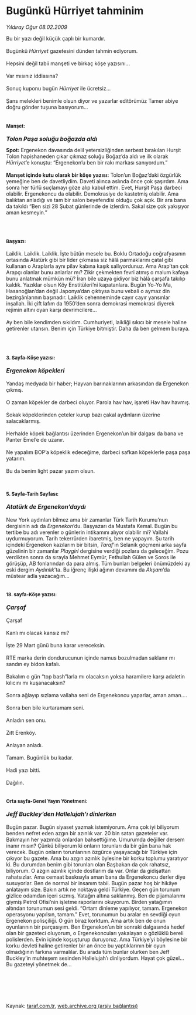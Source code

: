 # Bugünkü Hürriyet tahminim

*Yıldıray Oğur 08.02.2009*

<div class="taraf_structure_2col_1zq">
<div class="margen_n">



 <p></p><p>Bu bir yazı değil küçük çaplı bir kumardır. <br/><br/>Bugünkü <i>Hürriyet</i> gazetesini dünden tahmin ediyorum. <br/><br/>Hepsini değil tabii manşeti ve birkaç köşe yazısını... <br/><br/>Var mısınız iddiasına? <br/><br/>Sonuç kuponu bugün <i>Hürriyet</i> ile ücretsiz... <br/><br/>Şans melekleri benimle olsun diyor ve yazarlar editörümüz Tamer abiye doğru gönder tuşuna basıyorum...<b> <br/><br/><br/></b><b><font size="2">Manşet:</font><i><font size="2"> </font></i></b><b><i><br/><br/><font size="3">Tolon Paşa soluğu boğazda aldı</font></i><font size="1"> <br/><br/></font>Spot:</b> Ergenekon davasında delil yetersizliğinden serbest bırakılan Hurşit Tolon hapishaneden çıkar çıkmaz soluğu Boğaz’da aldı ve ilk olarak <i>Hürriyet</i>’e konuştu: “Ergenekon’u ben bir rakı markası sanıyordum.”<b> <br/><br/>Manşet içinde kutu olarak bir köşe yazısı:</b> Tolon’un Boğaz’daki özgürlük yemeğine ben de davetliydim. Daveti alınca aslında önce çok şaşırdım. Ama sonra her türlü suçlamayı göze alıp kabul ettim. Evet, Hurşit Paşa darbeci olabilir. Ergenekoncu da olabilir. Demokrasiye de kastetmiş olabilir. Ama balıktan anladığı ve tam bir salon beyefendisi olduğu çok açık. Bir ara bana da takıldı “Ben sizi 28 Şubat günlerinde de izlerdim. Sakal size çok yakışıyor aman kesmeyin.” <b><br/><br/><font size="2"></font></b></p><br/>
<p><b><font size="2">Başyazı:</font></b><font size="2"> <br/></font><br/>Laiklik. Laiklik. Laiklik. İşte bütün mesele bu. Boklu Ortadoğu coğrafyasının ortasında Atatürk gibi bir lider çıkmasa siz hâlâ parmaklarını çatal gibi kullanan o Araplarla aynı pilav kabına kaşık sallıyordunuz. Ama Arap’tan çok Arapçı olanlar bunu anlarlar mı? Zikir çekmekten fevri atmış o malum kafaya bunu anlatmak mümkün mü? İran bile uzaya gidiyor biz hâlâ çarşafa takılıp kaldık. Yazıklar olsun Köy Enstitüleri’ni kapatanlara. Bugün Yo-Yo Ma, Hasanoğlan’dan değil Japonya’dan çıktıysa bunu vebali o aymaz din bezirgânlarının başınadır. Laiklik cehenneminde cayır cayır yansınlar inşallah. İki çift lafım da 1950’den sonra demokrasi memokrasi diyerek rejimin altını oyan karşı devrimcilere... <br/><br/>Ay ben bile kendimden sıkıldım. Cumhuriyeti, laikliği sıkıcı bir mesele haline getirenler utansın. Benim için Türkiye bitmiştir. Daha da ben gelmem buraya.<b> <br/><br/><font size="2"></font></b></p><br/>
<p><b><font size="2">3. Sayfa-Köşe yazısı:</font><i> <br/><br/><font size="3">Ergenekon köpekleri</font></i></b><font size="3"> <br/></font><br/>Yandaş medyada bir haber; Hayvan barınaklarının arkasından da Ergenekon çıkmış. <br/><br/>O zaman köpekler de darbeci oluyor. Parola hav hav, işareti Hav hav havmış. <br/><br/>Sokak köpeklerinden çeteler kurup bazı çakal aydınların üzerine salacaklarmış. <br/><br/>Herhalde köpek bağlantısı üzerinden Ergenekon’un bir dalgası da bana ve Panter Emel’e de uzanır. <br/><br/>Ne yapalım BOP’a köpeklik edeceğime, darbeci safkan köpeklerle paşa paşa yatarım. <br/><br/>Bu da benim light pazar yazım olsun.<b> <br/></b></p><br/>
<p><b><font size="2">5. Sayfa-Tarih Sayfası:</font><i> <br/><br/><font size="3">Atatürk de Ergenekon’daydı</font></i></b><font size="3"> </font><br/><br/>New York aydınları bilmez ama bir zamanlar Türk Tarih Kurumu’nun dergisinin adı da <i>Ergenekon</i>’du. Başyazarı da Mustafa Kemal. Bugün bu tertibe bu adı verenler o günlerin intikamını alıyor olabilir mi? Vallahi uydurmuyorum. Tarih tekerrürden ibaretmiş, ben ne yapayım. Şu tarih içindeki Ergenekon kazılarım bir bitsin, <i>Taraf</i>’ın Selanik göçmeni arka sayfa güzelinin bir zamanlar <i>Playgirl</i> dergisine verdiği pozlara da geleceğim. Pozu verdikten sonra da sırayla Mehmet Eymür, Fethullah Gülen ve Soros ile görüşüp, AB fonlarından da para almış. Tüm bunları belgeleri önümüzdeki ay eski dergim <i>Aydınlık</i>’ta. Bu iğrenç ilişki ağının devamını da <i>Akşam</i>’da müstear adla yazacağım...<b> <br/><br/><font size="2"><br/>18. sayfa-Köşe yazısı:</font><i> <br/><br/><font size="3">Çarşaf</font></i></b><font size="3"> <br/></font><br/>Çarşaf <br/><br/>Kanlı mı olacak kansız mı? <br/><br/>İşte 29 Mart günü buna karar vereceksin. <br/><br/>RTE marka derin dondurucunun içinde namus bozulmadan saklanır mı sandın ey bidon kafalı. <br/><br/>Bakalım o gün “top bash”larla mı olacaksın yoksa haramilere karşı adaletin kılıcını mı kuşanacaksın? <br/><br/>Sonra ağlayıp sızlama vallaha seni de Ergenekoncu yaparlar, aman aman.... <br/><br/>Sonra ben bile kurtaramam seni. <br/><br/>Anladın sen onu. <br/><br/>Zıtt Erenköy. <br/><br/>Anlayan anladı. <br/><br/>Tamam. Bugünlük bu kadar. <br/><br/>Hadi yazı bitti. <br/><br/>Dağılın.<b> <br/><br/><font size="2"><br/>Orta sayfa-Genel Yayın Yönetmeni:</font><i> <br/><br/><font size="3">Jeff Buckley’den Hallelujah’ı dinlerken</font></i></b><font size="3"> </font><br/><br/>Bugün pazar. Bugün siyaset yazmak istemiyorum. Ama çok iyi biliyorum benden nefret eden azgın bir azınlık var. 20 bin satan gazeteler var. Bakmayın her yazımda onlardan bahsettiğime. Umurumda değiller dersem inanır mısın? Çünkü biliyorum ki onların torunları da bir gün bana hak verecek. Bugün onların torunlarının özgürce yaşayacağı bir Türkiye için çıkıyor bu gazete. Ama bu azgın azınlık öylesine bir korku toplumu yaratıyor ki. Bu durumdan benim gibi torunları olan Başbakan da çok rahatsız, biliyorum. O azgın azınlık içinde dostlarım da var. Onlar da gidişattan rahatsızlar. Ama cemaat baskısıyla aman bana da Ergenekoncu derler diye susuyorlar. Ben de normal bir insanım tabii. Bugün pazar hoş bir hikâye anlatayım size. Bakın artık ne noktaya geldi Türkiye. Geçen gün torunum gizlice odamdan içeri sızmış. Yatağın altına saklanmış. Ben de pijamalarımı giymiş Petrol Ofisi’nin işletme raporlarını okuyorum. Birden yatağımın altından torunumun sesi geldi. “Ortam dinleme yapılıyor, tamam. Ergenekon operasyonu yapılsın, tamam.” Evet, torunumun bu aralar en sevdiği oyun Ergenekon polisçiliği. O gün biraz korktum. Ama artık ben de onun oyunlarının bir parçasıyım. Ben Ergenekon’un bir sonraki dalgasında hedef olan bir gazeteci oluyorum, o Ergenekoncuları yakalayan o gözlüklü bereli polislerden. Evin içinde koşuşturup duruyoruz. Ama Türkiye’yi böylesine bir korku devleti haline getirenler bir an önce bu yaptıklarının bir oyun olmadığının farkına varmalılar. Bu arada tüm bunlar olurken ben Jeff Buckley’in muhteşem sesinden Hallelujah’ı dinliyordum. Hayat çok güzel... Bu gazeteyi yönetmek de...</p>
<br/>
<br/>
<br/>



<br/>


<div id="taraf_not">
</div>

</div>


</div>

Kaynak: [taraf.com.tr](http://www.taraf.com.tr:80/makale/3931.htm), [web.archive.org (arşiv bağlantısı)](http://web.archive.org/web/20090913020322/http://www.taraf.com.tr:80/makale/3931.htm)
